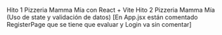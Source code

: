Hito 1 Pizzeria Mamma Mía con React + Vite
Hito 2 Pizzeria Mamma Mía (Uso de state y validación de datos) [En App.jsx están comentado RegisterPage que se tiene que evaluar y Login va sin comentar]
